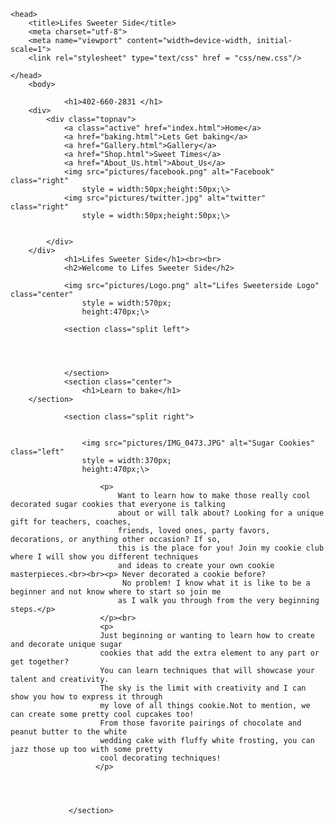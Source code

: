 <!DOCTYPE html>

<!--

Name	: Kirby Vaughn
Class 	: ISQA 3900
Due	: 3-6-2020

Honor Pledge:  On my honor as a student of the University
of Nebraska at Omaha, I have neither given nor received
unauthorized help on this homework assignment.

NAME: Kirby Vaughn
EMAIL: kvaughn@unomaha.edu

This is a general testing page / template page were this a real webpage 
this line would be changed to better describe it and protect the innocent

-->  
<html lang="en">

	<head>
		<title>Lifes Sweeter Side</title>
		<meta charset="utf-8">
		<meta name="viewport" content="width=device-width, initial-scale=1">
		<link rel="stylesheet" type="text/css" href = "css/new.css"/>

	</head>
		<body>
			
				<h1>402-660-2831 </h1>
		<div>
			<div class="topnav">
  				<a class="active" href="index.html">Home</a>
  				<a href="baking.html">Lets Get baking</a>
				<a href="Gallery.html">Gallery</a>
  				<a href="Shop.html">Sweet Times</a>
  				<a href="About_Us.html">About_Us</a>
				<img src="pictures/facebook.png" alt="Facebook" class="right"
					style = width:50px;height:50px;\>
				<img src="pictures/twitter.jpg" alt="twitter" class="right"
					style = width:50px;height:50px;\>


			</div>
		</div>
				<h1>Lifes Sweeter Side</h1><br><br>
				<h2>Welcome to Lifes Sweeter Side</h2>

				<img src="pictures/Logo.png" alt="Lifes Sweeterside Logo" class="center"
					style = width:570px;
					height:470px;\>

				<section class="split left">
					
					


				</section>
  				<section class="center">
					<h1>Learn to bake</h1>
		</section>
			
				<section class="split right">
  					
					
   			 		<img src="pictures/IMG_0473.JPG" alt="Sugar Cookies" class="left"
					style = width:370px;
					height:470px;\>
				
						<p>
							Want to learn how to make those really cool decorated sugar cookies that everyone is talking 
							about or will talk about? Looking for a unique gift for teachers, coaches, 
							friends, loved ones, party favors, decorations, or anything other occasion? If so,
 							this is the place for you! Join my cookie club where I will show you different techniques
							and ideas to create your own cookie masterpieces.<br><br><p> Never decorated a cookie before?
						     No problem! I know what it is like to be a beginner and not know where to start so join me
							as I walk you through from the very beginning steps.</p> 
						</p><br>
						<p>
						Just beginning or wanting to learn how to create and decorate unique sugar
						cookies that add the extra element to any part or get together?  
						You can learn techniques that will showcase your talent and creativity.  
						The sky is the limit with creativity and I can show you how to express it through
						my love of all things cookie.Not to mention, we can create some pretty cool cupcakes too! 
						From those favorite pairings of chocolate and peanut butter to the white
						wedding cake with fluffy white frosting, you can jazz those up too with some pretty 
						cool decorating techniques!
					   </p>

						
					

				 </section>
			
</body>
</html>
